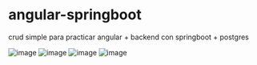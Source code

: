 # angular-springboot
crud simple para practicar angular + backend con springboot + postgres

![image](https://github.com/hrdax/angular-springboot/assets/74321905/7eb1a2fd-f3f8-4d1e-b8a8-05e77d775053)
![image](https://github.com/hrdax/angular-springboot/assets/74321905/18296244-0ee2-47ed-9a2a-2dd7a5ae5b2c)
![image](https://github.com/hrdax/angular-springboot/assets/74321905/877c9cd9-e176-47d2-9273-84eb0cc9620d)
![image](https://github.com/hrdax/angular-springboot/assets/74321905/7915ecd7-90a1-4dec-b517-6a9c3a2c4df3)
